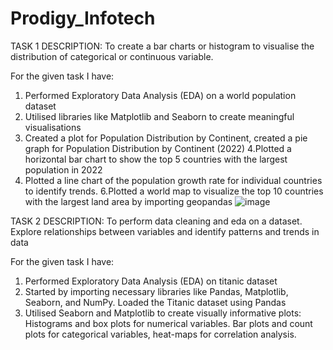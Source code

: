 # Prodigy_Infotech
TASK 1 DESCRIPTION: To create a bar charts or histogram to visualise the distribution of categorical or continuous variable.

For the given task I have:
1. Performed Exploratory Data Analysis (EDA) on a world population dataset
2. Utilised libraries like Matplotlib and Seaborn to create meaningful visualisations
3. Created a plot for Population Distribution by Continent, created a pie graph for Population Distribution by Continent (2022)
4.Plotted a horizontal bar chart to show the top 5 countries with the largest population in 2022
5. Plotted a line chart of the population growth rate for individual countries to identify trends.
6.Plotted a world map to visualize the top 10 countries with the largest land area by importing geopandas
![image](https://github.com/user-attachments/assets/96e13c23-aae6-452f-916e-35cc111f0b67)


TASK 2 DESCRIPTION: To perform data cleaning and eda on a dataset. Explore relationships between variables and identify patterns and trends in data

For the given task I have:
1. Performed Exploratory Data Analysis (EDA) on titanic dataset
2. Started by importing necessary libraries like Pandas, Matplotlib, Seaborn, and NumPy.
Loaded the Titanic dataset using Pandas
3. Utilised Seaborn and Matplotlib to create visually informative plots:
Histograms and box plots for numerical variables.
Bar plots and count plots for categorical variables, heat-maps for correlation analysis.

